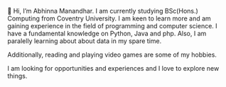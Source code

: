 👋 Hi, I’m Abhinna Manandhar. I am currently studying BSc(Hons.) Computing from Coventry University.
I am keen to learn more and am gaining experience in the field of programming and computer science.
I have a fundamental knowledge on Python, Java and php.
Also, I am paralelly learning about about data in my spare time.

Additionally, reading and playing video games are some of my hobbies.

I am looking for opportunities and experiences and I love to explore new things.
